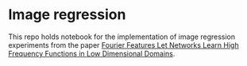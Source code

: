 
# Image regression  

This repo holds notebook for the implementation of image regression experiments from the paper [Fourier Features Let Networks Learn
High Frequency Functions in Low Dimensional Domains](https://arxiv.org/pdf/2006.10739).  
